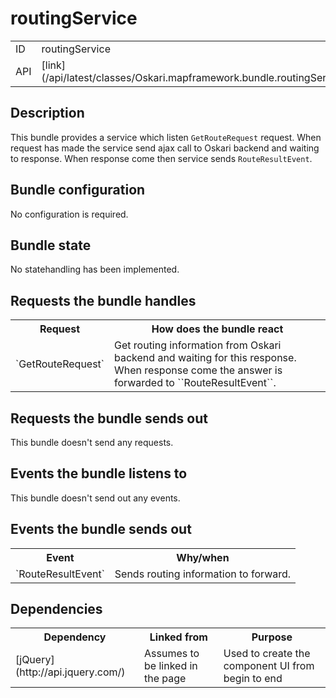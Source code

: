 # routingService

<table class="table">
  <tr>
    <td>ID</td><td>routingService</td>
  </tr>
  <tr>
    <td>API</td><td>[link](/api/latest/classes/Oskari.mapframework.bundle.routingService.RoutingServiceBundleInstance.html)</td>
  </tr>
</table>

## Description

This bundle provides a service which listen ``GetRouteRequest`` request. When request has made the service send ajax call to Oskari backend and waiting to response. When response come then service sends ``RouteResultEvent``.


## Bundle configuration

No configuration is required. 

## Bundle state

No statehandling has been implemented.

## Requests the bundle handles

<table class="table">
  <tr>
    <th> Request </th><th> How does the bundle react</th>
  </tr>
  <tr>
    <td>`GetRouteRequest`</td><td> Get routing information from Oskari backend and waiting for this response. When response come the answer is forwarded to ``RouteResultEvent``.</td>
  </tr>
</table>

## Requests the bundle sends out

This bundle doesn't send any requests.

## Events the bundle listens to

This bundle doesn't send out any events.

## Events the bundle sends out

<table class="table">
  <tr>
    <th> Event </th><th> Why/when</th>
  </tr>
  <tr>
    <td>`RouteResultEvent`</td><td> Sends routing information to forward.</td>
  </tr>
</table>

## Dependencies

<table class="table">
  <tr>
    <th>Dependency</th><th>Linked from</th><th>Purpose</th>
  </tr>
  <tr>
    <td>[jQuery](http://api.jquery.com/)</td>
    <td>Assumes to be linked in the page</td>
    <td>Used to create the component UI from begin to end</td>
  </tr>
</table>
